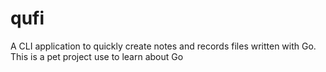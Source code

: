 # qufi
A CLI application to quickly create notes and records files written with Go. This is a pet project use to learn about Go
